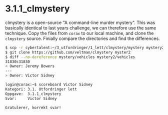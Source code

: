 # 3.1.1_clmystery
clmystery is a open-source "A command-line murder mystery". This was basically identical to last years challenge, we can therefore use the same technique. Copy the files from `corax` to our local machine, and clone the `clmystery` source. Finially compare the directories and find the differences. 

```sh
$ scp -r cybertalent:~/3_utfordringer/1_lett/clmystery/mystery mystery2
$ git clone https://github.com/veltman/clmystery myster2
$ diff --no-dereference mystery/vehicles mystery2/vehicles
31830c31830
< Owner: Jeremy Bowers
---
> Owner: Victor Sidney
```

```sh
login@corax:~$ scoreboard Victor Sidney
Kategori: 3.1. Utfordringer lett
Oppgave:  3.1.1_clmystery
Svar:     Victor Sidney

Gratulerer, korrekt svar!
```
